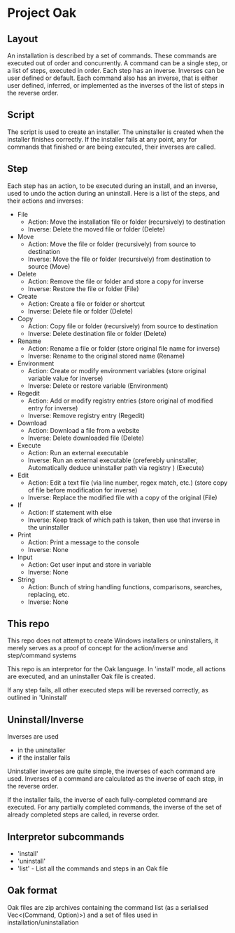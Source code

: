 # Project Oak

## Layout

An installation is described by a set of commands. These commands are executed out of order and concurrently.
A command can be a single step, or a list of steps, executed in order. Each step has an inverse. Inverses can be
user defined or default. Each command also has an inverse, that is either user defined, inferred, or implemented as the inverses
of the list of steps in the reverse order.

## Script

The script is used to create an installer. The uninstaller is created when the installer finishes correctly.
If the installer fails at any point, any for commands that finished or are being executed, their inverses are called.

## Step

Each step has an action, to be executed during an install, and an inverse, used to undo the action during an uninstall.
Here is a list of the steps, and their actions and inverses:

- File
    - Action: Move the installation file or folder (recursively) to destination
    - Inverse: Delete the moved file or folder (Delete)
- Move
    - Action: Move the file or folder (recursively) from source to destination
    - Inverse: Move the file or folder (recursively) from destination to source (Move)
- Delete
    - Action: Remove the file or folder and store a copy for inverse
    - Inverse: Restore the file or folder (File)
- Create
    - Action: Create a file or folder or shortcut
    - Inverse: Delete file or folder (Delete)
- Copy 
    - Action: Copy file or folder (recursively) from source to destination
    - Inverse: Delete destination file or folder (Delete)
- Rename
    - Action: Rename a file or folder (store original file name for inverse)
    - Inverse: Rename to the original stored name (Rename)
- Environment
    - Action: Create or modify environment variables (store original variable value for inverse)
    - Inverse: Delete or restore variable (Environment)
- Regedit
    - Action: Add or modify registry entries (store original of modified entry for inverse)
    - Inverse: Remove registry entry (Regedit)
- Download
    - Action: Download a file from a website
    - Inverse: Delete downloaded file (Delete)
- Execute
    - Action: Run an external executable
    - Inverse: Run an external executable (preferebly uninstaller, Automatically deduce uninstaller path via registry ) (Execute)
- Edit
    - Action: Edit a text file (via line number, regex match, etc.) (store copy of file before modification for inverse)
    - Inverse: Replace the modified file with a copy of the original (File)
- If 
    - Action: If statement with else
    - Inverse: Keep track of which path is taken, then use that inverse in the uninstaller
- Print
    - Action: Print a message to the console
    - Inverse: None
- Input
    - Action: Get user input and store in variable
    - Inverse: None
- String
    - Action: Bunch of string handling functions, comparisons, searches, replacing, etc.
    - Inverse: None
    
## This repo

This repo does not attempt to create Windows installers or uninstallers, it merely serves as a proof of concept for the action/inverse and step/command systems

This repo is an interpretor for the Oak language. In 'install' mode, all actions are executed, and an uninstaller Oak file is created. 

If any step fails, all other executed steps will be reversed correctly, as outlined in 'Uninstall'

## Uninstall/Inverse

Inverses are used

- in the uninstaller
- if the installer fails

Uninstaller inverses are quite simple, the inverses of each command are used. 
Inverses of a command are calculated as the inverse of each step, in the reverse order.

If the installer fails, the inverse of each fully-completed command are executed. 
For any partially completed commands, the inverse of the set of already completed steps are called, in reverse order.

## Interpretor subcommands

- 'install'
- 'uninstall'
- 'list' - List all the commands and steps in an Oak file

## Oak format

Oak files are zip archives containing the command list (as a serialised Vec<(Command, Option<Command>)>) and a set of files used in installation/uninstallation